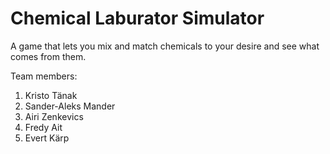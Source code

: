 # Chemical Laburator Simulator
A game that lets you mix and match chemicals to your desire and see what comes from them.

Team members:
1. Kristo Tänak
2. Sander-Aleks Mander
3. Airi Zenkevics
4. Fredy Ait
5. Evert Kärp
